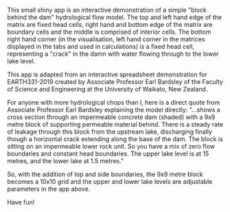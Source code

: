 This small shiny app is an interactive demonstration of a simple "block behind the dam" hydrological flow model. The top and left hand edge of the matrix are fixed head cells, right hand and bottom edge of the matrix are boundary cells and the middle is comprised of interior cells. The bottom right hand corner (in the visualisation, left hand corner in the matrices displayed in the tabs and used in calculations) is a fixed head cell, representing a "crack" in the damn with water flowing through to the lower lake level.

This app is adapted from an interactive spreadsheet demonstration for EARTH331-2019 created by Associate Professor Earl Bardsley of the Faculty of Science and Engineering at the University of Waikato, New Zealand.

For anyone with more hydrological chops than I, here is a direct quote from Associate Professor Earl Bardsley explaining the model directly: "...shows a cross section through an impermeable concrete dam (shaded) with a 9x9 metre block of supporting permeable material behind. There is a steady rate of leakage through this block from the upstream lake, discharging finally though a horizontal crack extending along the base of the dam. The block is sitting on an impermeable lower rock unit. So you have a mix of zero flow boundaries and constant head boundaries. The upper lake level is at 15 metres, and the lower lake at 1.5 metres."

So, with the addition of top and side boundaries, the 9x9 metre block becomes a 10x10 grid and the upper and lower lake levels are adjustable parameters in the app above.

Have fun!